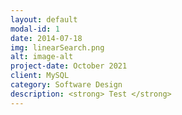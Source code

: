 ```yaml
---
layout: default
modal-id: 1
date: 2014-07-18
img: linearSearch.png
alt: image-alt
project-date: October 2021
client: MySQL
category: Software Design
description: <strong> Test </strong>
---
```


